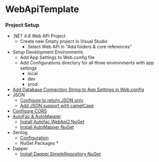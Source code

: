 # WebApiTemplate

### Project Setup
- .NET 4.8 Web API Project
  * Create new Empty project in Visual Studio
	* Select Web API in "Add folders & core references"
- Setup Development Environments
  * Add App Settings to Web.config file
  * Add Configurations directory for all three environments with app settings
	* local
	* dev
	* prod
- [Add Database Connection String to App Settings in Web.config](https://blog.elmah.io/the-ultimate-guide-to-connection-strings-in-web-config/)
- JSON
  * [Configure to return JSON only](https://stackoverflow.com/questions/12629144/how-to-force-asp-net-web-api-to-always-return-json)
  * [Add JSON support with camelCase](https://stackoverflow.com/questions/28552567/web-api-2-how-to-return-json-with-camelcased-property-names-on-objects-and-the)
- [Configure CORS](https://enable-cors.org/server_aspnet.html)
- [AutoFac & AutoMapper](https://dev.to/willydavidjr/how-to-integrate-autofac-5-and-automapper-10-on-your-mvc-5-project-using-visual-studio-2019-2190)
  * [Install Autofac.WebApi2 NuGet](https://www.nuget.org/packages/Autofac.WebApi2/)
  * [Install AutoMapper NuGet](https://www.nuget.org/packages/AutoMapper/)
- Serilog
  * [Configuration](https://medium.com/@matthew.bajorek/configuring-serilog-in-asp-net-core-2-2-web-api-5e0f4d89749c)
  * NuGet Packages
    *  
- Dapper
  - [Install Dapper.SimpleRepository NuGet](https://www.nuget.org/packages/Dapper.SimpleRepository/)
